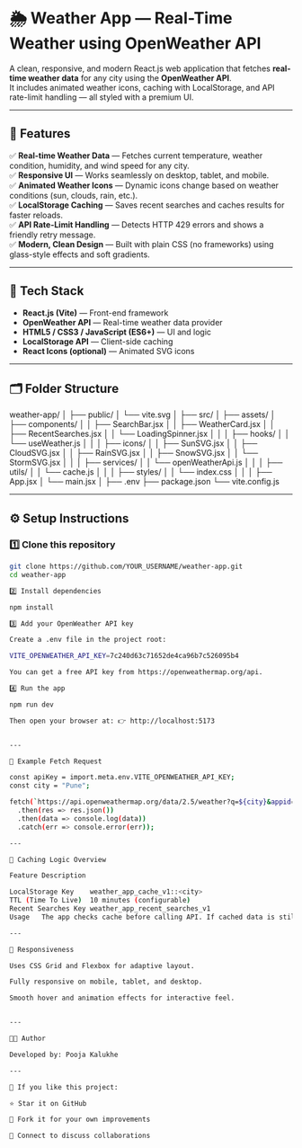 # 🌦️ Weather App — Real-Time Weather using OpenWeather API

A clean, responsive, and modern React.js web application that fetches **real-time weather data** for any city using the **OpenWeather API**.  
It includes animated weather icons, caching with LocalStorage, and API rate-limit handling — all styled with a premium UI.

---

## 🚀 Features

✅ **Real-time Weather Data** — Fetches current temperature, weather condition, humidity, and wind speed for any city.  
✅ **Responsive UI** — Works seamlessly on desktop, tablet, and mobile.  
✅ **Animated Weather Icons** — Dynamic icons change based on weather conditions (sun, clouds, rain, etc.).  
✅ **LocalStorage Caching** — Saves recent searches and caches results for faster reloads.  
✅ **API Rate-Limit Handling** — Detects HTTP 429 errors and shows a friendly retry message.  
✅ **Modern, Clean Design** — Built with plain CSS (no frameworks) using glass-style effects and soft gradients.

---

## 🧠 Tech Stack

- **React.js (Vite)** — Front-end framework  
- **OpenWeather API** — Real-time weather data provider  
- **HTML5 / CSS3 / JavaScript (ES6+)** — UI and logic  
- **LocalStorage API** — Client-side caching  
- **React Icons (optional)** — Animated SVG icons  

---

## 🗂️ Folder Structure

weather-app/ │ ├── public/ │   └── vite.svg │ ├── src/ │   ├── assets/ │   ├── components/ │   │   ├── SearchBar.jsx │   │   ├── WeatherCard.jsx │   │   ├── RecentSearches.jsx │   │   └── LoadingSpinner.jsx │   │ │   ├── hooks/ │   │   └── useWeather.js │   │ │   ├── icons/ │   │   ├── SunSVG.jsx │   │   ├── CloudSVG.jsx │   │   ├── RainSVG.jsx │   │   ├── SnowSVG.jsx │   │   └── StormSVG.jsx │   │ │   ├── services/ │   │   └── openWeatherApi.js │   │ │   ├── utils/ │   │   └── cache.js │   │ │   ├── styles/ │   │   └── index.css │   │ │   ├── App.jsx │   └── main.jsx │ ├── .env ├── package.json └── vite.config.js

---

## ⚙️ Setup Instructions

### 1️⃣ Clone this repository
```bash
git clone https://github.com/YOUR_USERNAME/weather-app.git
cd weather-app

2️⃣ Install dependencies

npm install

3️⃣ Add your OpenWeather API key

Create a .env file in the project root:

VITE_OPENWEATHER_API_KEY=7c240d63c71652de4ca96b7c526095b4

You can get a free API key from https://openweathermap.org/api.

4️⃣ Run the app

npm run dev

Then open your browser at: 👉 http://localhost:5173


---

🧩 Example Fetch Request

const apiKey = import.meta.env.VITE_OPENWEATHER_API_KEY;
const city = "Pune";

fetch(`https://api.openweathermap.org/data/2.5/weather?q=${city}&appid=${apiKey}&units=metric`)
  .then(res => res.json())
  .then(data => console.log(data))
  .catch(err => console.error(err));

---

💾 Caching Logic Overview

Feature	Description

LocalStorage Key	weather_app_cache_v1::<city>
TTL (Time To Live)	10 minutes (configurable)
Recent Searches Key	weather_app_recent_searches_v1
Usage	The app checks cache before calling API. If cached data is still valid, it shows (using cached data) below the location name.

---

📱 Responsiveness

Uses CSS Grid and Flexbox for adaptive layout.

Fully responsive on mobile, tablet, and desktop.

Smooth hover and animation effects for interactive feel.


---

🧑‍💻 Author

Developed by: Pooja Kalukhe

---

💙 If you like this project:

⭐ Star it on GitHub

📂 Fork it for your own improvements

🧩 Connect to discuss collaborations